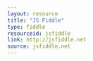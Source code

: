 ```yaml
---
layout: resource
title: "JS Fiddle"
type: fiddle
resourceid: jsfiddle
link: http://jsfiddle.net
source: jsfiddle.net
---
```


